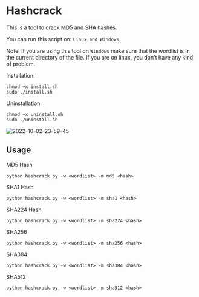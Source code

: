# Hashcrack

This is a tool to crack MD5 and SHA hashes.

You can run this script on:
``
Linux and
Windows
``

Note: If you are using this tool on ``Windows`` make sure that the wordlist is in the current directory of the file.
If you are on linux, you don't have any kind of problem.

Installation:
```
chmod +x install.sh
sudo ./install.sh
```

Uninstallation:
```
chmod +x uninstall.sh
sudo ./uninstall.sh
```

![2022-10-02-23-59-45](https://user-images.githubusercontent.com/87804260/193478208-04d179ed-1868-4898-b32b-c5a3ead17fd8.gif)

Usage
---
MD5 Hash

```
python hashcrack.py -w <wordlist> -m md5 <hash>
```

SHA1 Hash


```
python hashcrack.py -w <wordlist> -m sha1 <hash>
```

SHA224 Hash

```
python hashcrack.py -w <wordlist> -m sha224 <hash>
```

SHA256


```
python hashcrack.py -w <wordlist> -m sha256 <hash>
```

SHA384

```
python hashcrack.py -w <wordlist> -m sha384 <hash>
```

SHA512

```
python hashcrack.py -w <wordlist> -m sha512 <hash>
```
